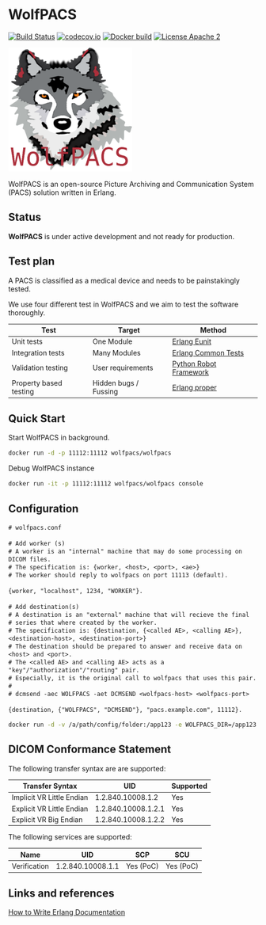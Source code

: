 # WolfPACS

[![Build Status](https://travis-ci.org/wolfpacs/wolfpacs.svg?branch=master)](https://travis-ci.org/wolfpacs/wolfpacs)
[![codecov.io](https://codecov.io/gh/wolfpacs/wolfpacs/coverage.svg?branch=master)](https://codecov.io/gh/wolfpacs/wolfpacs?branch=master)
[![Docker build](https://img.shields.io/docker/cloud/build/wolfpacs/wolfpacs.svg?color=green)](https://hub.docker.com/r/wolfpacs/wolfpacs)
[![License Apache 2](https://img.shields.io/badge/License-Apache2-blue.svg)](https://www.apache.org/licenses/LICENSE-2.0)

![Logo](priv/wolfpacs_small.png)

WolfPACS is an open-source Picture Archiving and Communication System (PACS) solution written in Erlang.

## Status

**WolfPACS** is under active development and not ready for production.

## Test plan

A PACS is classified as a medical device and needs to be painstakingly tested.

We use four different test in WolfPACS and we aim to test the software thoroughly.

| Test                   | Target                | Method                                                                           |
| ---------------------- | --------------------- | -------------------------------------------------------------------------------- |
| Unit tests             | One Module            | [Erlang Eunit](http://erlang.org/doc/apps/eunit/chapter.html)                    |
| Integration tests      | Many Modules          | [Erlang Common Tests](https://erlang.org/doc/apps/common_test/introduction.html) |
| Validation testing     | User requirements     | [Python Robot Framework](https://robotframework.org/)                            |
| Property based testing | Hidden bugs / Fussing | [Erlang proper](https://propertesting.com/)                                      |

## Quick Start

Start WolfPACS in background.

```sh
docker run -d -p 11112:11112 wolfpacs/wolfpacs
```
Debug WolfPACS instance

```sh
docker run -it -p 11112:11112 wolfpacs/wolfpacs console
```

## Configuration

```
# wolfpacs.conf

# Add worker (s)
# A worker is an "internal" machine that may do some processing on DICOM files.
# The specification is: {worker, <host>, <port>, <ae>}
# The worker should reply to wolfpacs on port 11113 (default).

{worker, "localhost", 1234, "WORKER"}.

# Add destination(s)
# A destination is an "external" machine that will recieve the final
# series that where created by the worker.
# The specification is: {destination, {<called AE>, <calling AE>}, <destination-host>, <destination-port>}
# The destination should be prepared to answer and receive data on <host> and <port>.
# The <called AE> and <calling AE> acts as a "key"/"authorization"/"routing" pair.
# Especially, it is the original call to wolfpacs that uses this pair.
#
# dcmsend -aec WOLFPACS -aet DCMSEND <wolfpacs-host> <wolfpacs-port>

{destination, {"WOLFPACS", "DCMSEND"}, "pacs.example.com", 11112}.
```

```sh
docker run -d -v /a/path/config/folder:/app123 -e WOLFPACS_DIR=/app123 -p 11112:11112 wolfpacs/wolfpacs
```

## DICOM Conformance Statement

The following transfer syntax are are supported:

| Transfer Syntax           | UID                 | Supported |
| ------------------------- | ------------------- | --------- |
| Implicit VR Little Endian | 1.2.840.10008.1.2   | Yes       |
| Explicit VR Little Endian | 1.2.840.10008.1.2.1 | Yes       |
| Explicit VR Big Endian    | 1.2.840.10008.1.2.2 | Yes       |

The following services are supported:

| Name         | UID               | SCP       | SCU       |
| ------------ | ----------------- | --------- | --------- |
| Verification | 1.2.840.10008.1.1 | Yes (PoC) | Yes (PoC) |

## Links and references

[How to Write Erlang Documentation](https://docs.2600hz.com/dev/doc/engineering/erlang-documentation/)
